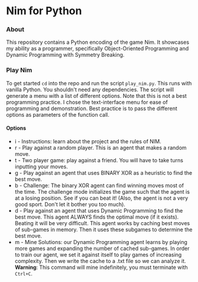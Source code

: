 # Nim for Python

### About
This repository contains a Python encoding of the game Nim. It showcases my ability as a programmer, specifically Object-Oriented Programming and Dynamic Programming with Symmetry Breaking.

### Play Nim
To get started `cd` into the repo and run the script `play_nim.py`. This runs with vanilla Python. You shouldn't need any dependencies. The script will generate a menu with a list of different options. Note that this is not a best programming practice. I chose the text-interface menu for ease of programming and demonstration. Best practice is to pass the different options as parameters of the function call.

#### Options
* i - Instructions: learn about the project and the rules of NIM.
* r - Play against a random player. This is an agent that makes a random move.
* t - Two player game: play against a friend. You will have to take turns inputting your moves.
* g - Play against an agent that uses BINARY XOR as a heuristic to find the best move.
* b - Challenge: The binary XOR agent can find winning moves most of the time. The challenge mode initializes the game such that the agent is at a losing position. See if you can beat it! (Also, the agent is not a very good sport. Don't let it bother you too much).
* d - Play against an agent that uses Dynamic Programming to find the best move. This agent ALWAYS finds the optimal move (if it exists). Beating it will be very difficult. This agent works by caching best moves of sub-games in memory. Then it uses these subgames to determine the best move.
* m - Mine Solutions: our Dynamic Programming agent learns by playing more games and expanding the number of cached sub-games. In order to train our agent, we set it against itself to play games of increasing complexity. Then we write the cache to a .txt file so we can analyze it. __Warning__: This command will mine indefinitely, you must terminate with `Ctrl+C`.
